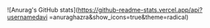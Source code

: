 ![Anurag's GitHub stats](https://github-readme-stats.vercel.app/api?usernamedavi
=anuraghazra&show_icons=true&theme=radical)
